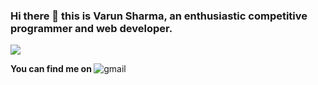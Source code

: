 ### Hi there 👋 this is Varun Sharma, an enthusiastic competitive programmer and web developer.


<img src="https://camo.githubusercontent.com/ccc7cc7d81540edaaeef02a561808f4fa0e4006d/68747470733a2f2f692e696d6775722e636f6d2f384d75705a48592e676966">

<b> You can find me on </b>
<img src="https://www.google.com/search?q=gmail+logos&tbm=isch&source=iu&ictx=1&fir=l1ich7tL73Je5M%252CkFl3SXj4rywxxM%252C_&vet=1&usg=AI4_-kTcCm0DAfZjtyPb1NmHibgm2NRapA&sa=X&ved=2ahUKEwjN466GqZDsAhWg4zgGHe9fCZAQ9QF6BAgOEGU#imgrc=l1ich7tL73Je5M" alt="gmail" style="max-width:100%;"><a href="mailto::varun156.sharma@gmail.com"></a></img>



<!--
**varun-66/varun-66** is a ✨ _special_ ✨ repository because its `README.md` (this file) appears on your GitHub profile.

Here are some ideas to get you started:

- 🔭 I’m currently working on ...
- 🌱 I’m currently learning ...
- 👯 I’m looking to collaborate on ...
- 🤔 I’m looking for help with ...
- 💬 Ask me about ...
- 📫 How to reach me: ...
- 😄 Pronouns: ...
- ⚡ Fun fact: ...
-->
